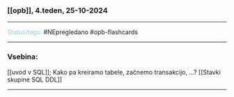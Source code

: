 ### [[opb]], 4.teden, 25-10-2024
---

<font color="#92cddc">Status/tags:</font> #NEpregledano #opb-flashcards 

---

### Vsebina:

[[uvod v SQL]];
Kako pa kreiramo tabele, začnemo transakcijo, ...? [[Stavki skupine SQL DDL]]

---
